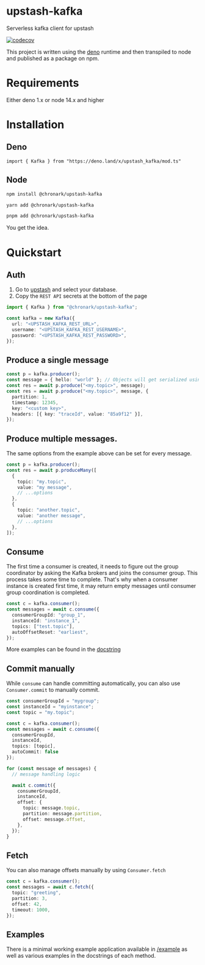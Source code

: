 # upstash-kafka

Serverless kafka client for upstash

[![codecov](https://codecov.io/gh/chronark/upstash-kafka/branch/main/graph/badge.svg?token=BBJ1FCHPF0)](https://codecov.io/gh/chronark/upstash-kafka)

This project is written using the [deno](https://deno.land/) runtime and then
transpiled to node and published as a package on npm.

# Requirements

Either deno 1.x or node 14.x and higher

# Installation

## Deno

```
import { Kafka } from "https://deno.land/x/upstash_kafka/mod.ts"
```

## Node

```bash
npm install @chronark/upstash-kafka
```

```bash
yarn add @chronark/upstash-kafka
```

```bash
pnpm add @chronark/upstash-kafka
```

You get the idea.

# Quickstart

## Auth

1. Go to [upstash](https://console.upstash.com/kafka) and select your database.
2. Copy the `REST API` secrets at the bottom of the page

```typescript
import { Kafka } from "@chronark/upstash-kafka";

const kafka = new Kafka({
  url: "<UPSTASH_KAFKA_REST_URL>",
  username: "<UPSTASH_KAFKA_REST_USERNAME>",
  password: "<UPSTASH_KAFKA_REST_PASSWORD>",
});
```

## Produce a single message

```typescript
const p = kafka.producer();
const message = { hello: "world" }; // Objects will get serialized using `JSON.stringify`
const res = await p.produce("<my.topic>", message);
const res = await p.produce("<my.topic>", message, {
  partition: 1,
  timestamp: 12345,
  key: "<custom key>",
  headers: [{ key: "traceId", value: "85a9f12" }],
});
```

## Produce multiple messages.

The same options from the example above can be set for every message.

```typescript
const p = kafka.producer();
const res = await p.produceMany([
  {
    topic: "my.topic",
    value: "my message",
    // ...options
  },
  {
    topic: "another.topic",
    value: "another message",
    // ...options
  },
]);
```

## Consume

The first time a consumer is created, it needs to figure out the group
coordinator by asking the Kafka brokers and joins the consumer group. This
process takes some time to complete. That's why when a consumer instance is
created first time, it may return empty messages until consumer group
coordination is completed.

```typescript
const c = kafka.consumer();
const messages = await c.consume({
  consumerGroupId: "group_1",
  instanceId: "instance_1",
  topics: ["test.topic"],
  autoOffsetReset: "earliest",
});
```

More examples can be found in the
[docstring](https://github.com/chronark/upstash-kafka/blob/main/pkg/consumer.ts#L265)

## Commit manually

While `consume` can handle committing automatically, you can also use
`Consumer.commit` to manually commit.

```typescript
const consumerGroupId = "mygroup";
const instanceId = "myinstance";
const topic = "my.topic";

const c = kafka.consumer();
const messages = await c.consume({
  consumerGroupId,
  instanceId,
  topics: [topic],
  autoCommit: false
});

for (const message of messages) {
  // message handling logic

  await c.commit({
    consumerGroupId,
    instanceId,
    offset: {
      topic: message.topic,
      partition: message.partition,
      offset: message.offset,
    },
  });
}
```

## Fetch

You can also manage offsets manually by using `Consumer.fetch`

```typescript
const c = kafka.consumer();
const messages = await c.fetch({
  topic: "greeting",
  partition: 3,
  offset: 42,
  timeout: 1000,
});
```

## Examples

There is a minimal working example application available in
[/example](https://github.com/chronark/upstash-kafka/tree/main/example) as well
as various examples in the docstrings of each method.
